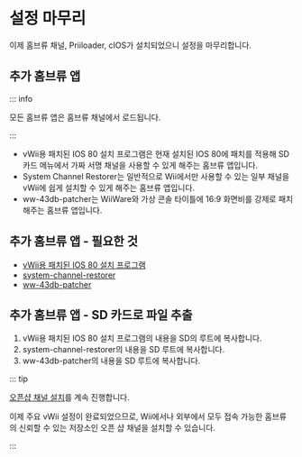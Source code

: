 # 설정 마무리

이제 홈브류 채널, Priiloader, cIOS가 설치되었으니 설정을 마무리합니다.

## 추가 홈브류 앱

::: info

모든 홈브류 앱은 홈브류 채널에서 로드됩니다.

:::

- vWii용 패치된 IOS 80 설치 프로그램은 현재 설치된 IOS 80에 패치를 적용해 SD 카드 메뉴에서 가짜 서명 채널을 사용할 수 있게 해주는 홈브류 앱입니다.
- System Channel Restorer는 일반적으로 Wii에서만 사용할 수 있는 일부 채널을 vWii에 쉽게 설치할 수 있게 해주는 홈브류 앱입니다.
- ww-43db-patcher는 WiiWare와 가상 콘솔 타이틀에 16:9 화면비를 강제로 패치해주는 홈브류 앱입니다.

## 추가 홈브류 앱 - 필요한 것

- [vWii용 패치된 IOS 80 설치 프로그램](https://oscwii.org/library/app/Patched_IOS80_Installer_for_vWii)
- [system-channel-restorer](https://oscwii.org/library/app/system-channel-restorer)
- [ww-43db-patcher](https://oscwii.org/library/app/ww-43db-patcher)

## 추가 홈브류 앱 - SD 카드로 파일 추출

1. vWii용 패치된 IOS 80 설치 프로그램의 내용을 SD의 루트에 복사합니다.
2. system-channel-restorer의 내용을 SD 루트에 복사합니다.
3. ww-43db-patcher의 내용을 SD 루트에 복사합니다.

::: tip

[오픈샵 채널 설치](osc)를 계속 진행합니다.

이제 주요 vWii 설정이 완료되었으므로, Wii에서나 외부에서 모두 접속 가능한 홈브류의 신뢰할 수 있는 저장소인 오픈 샵 채널을 설치할 수 있습니다.

:::
